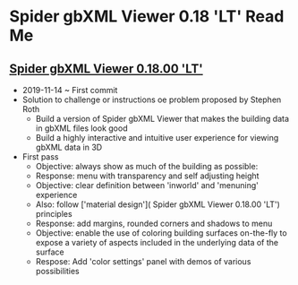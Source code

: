 # Spider gbXML Viewer 0.18 'LT' Read Me


## [Spider gbXML Viewer 0.18.00 'LT']( https://www.ladybug.tools/spider-gbxml-tools/spider-gbxml-viewer/v-0-18-00/ )

* 2019-11-14 ~ First commit
* Solution to challenge or instructions oe problem  proposed by Stephen Roth
	* Build a version of Spider gbXML Viewer that makes the building data in gbXML files look good
	* Build a highly interactive and intuitive user experience for viewing gbXML data in 3D
* First pass
	* Objective: always show as much of the building as possible:
	* Response: menu with transparency and self adjusting height
	* Objective: clear definition between 'inworld' and 'menuning' experience
	* Also: follow ['material design']( Spider gbXML Viewer 0.18.00 'LT') principles
	* Response: add margins, rounded corners and shadows to menu
	* Objective: enable the use of coloring building surfaces on-the-fly to expose a variety of aspects included in the underlying data of the surface
	* Respose: Add 'color settings' panel with demos of various possibilities


